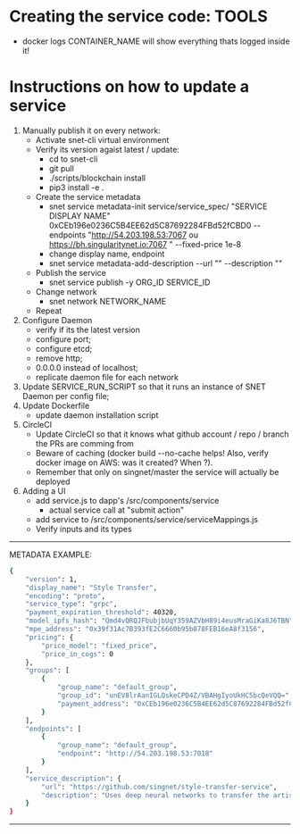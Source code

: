 # Creating the service code: TOOLS

- docker logs CONTAINER_NAME will show everything thats logged inside it!

# Instructions on how to update a service

1. Manually publish it on every network:
    - Activate snet-cli virtual environment
    - Verify its version agaist latest / update:
        - cd to snet-cli
        - git pull
        - ./scripts/blockchain install
        - pip3 install -e .
    - Create the service metadata 
        - snet service metadata-init service/service_spec/ "SERVICE DISPLAY NAME" 0xCEb196e0236C5B4EE62d5C87692284FBd52fCBD0 --endpoints "http://54.203.198.53:7067 ou https://bh.singularitynet.io:7067 " --fixed-price 1e-8
        - change display name, endpoint
        - snet service metadata-add-description --url "" --description ""
    - Publish the service
        - snet service publish -y ORG_ID SERVICE_ID
    - Change network
        - snet network NETWORK_NAME
    - Repeat
2. Configure Daemon
    - verify if its the latest version
    - configure port;
    - configure etcd;
    - remove http;
    - 0.0.0.0 instead of localhost;
    - replicate daemon file for each network
3. Update SERVICE_RUN_SCRIPT so that it runs an instance of SNET Daemon per config file;
4. Update Dockerfile
    - update daemon installation script
5. CircleCI
    - Update CircleCI so that it knows what github account / repo / branch the PRs are comming from
    - Beware of caching (docker build --no-cache helps! Also, verify docker image on AWS: was it created? When ?).
    - Remember that only on singnet/master the service will actually be deployed
6. Adding a UI
    - add service.js to dapp's /src/components/service
        - actual service call at "submit action"
    - add service to /src/components/service/serviceMappings.js
    - Verify inputs and its types
    
    
    
___
METADATA EXAMPLE:

```bash
{
    "version": 1,
    "display_name": "Style Transfer",
    "encoding": "proto",
    "service_type": "grpc",
    "payment_expiration_threshold": 40320,
    "model_ipfs_hash": "Qmd4vQRQJFbubjbUqY359AZVbH89i4eusMraGiKa8J6TBN",
    "mpe_address": "0x39f31Ac7B393fE2C6660b95b878FEB16eA8f3156",
    "pricing": {
        "price_model": "fixed_price",
        "price_in_cogs": 0
    },
    "groups": [
        {
            "group_name": "default_group",
            "group_id": "unEV8lrAanIGLQskeCPD4Z/VBAHgIyoUkHC5bcQeVQQ=",
            "payment_address": "0xCEb196e0236C5B4EE62d5C87692284FBd52fCBD0"
        }
    ],
    "endpoints": [
        {
            "group_name": "default_group",
            "endpoint": "http://54.203.198.53:7018"
        }
    ],
    "service_description": {
        "url": "https://github.com/singnet/style-transfer-service",
        "description": "Uses deep neural networks to transfer the artistic style of a Style Image to a Content Image"
    }
}
```
___